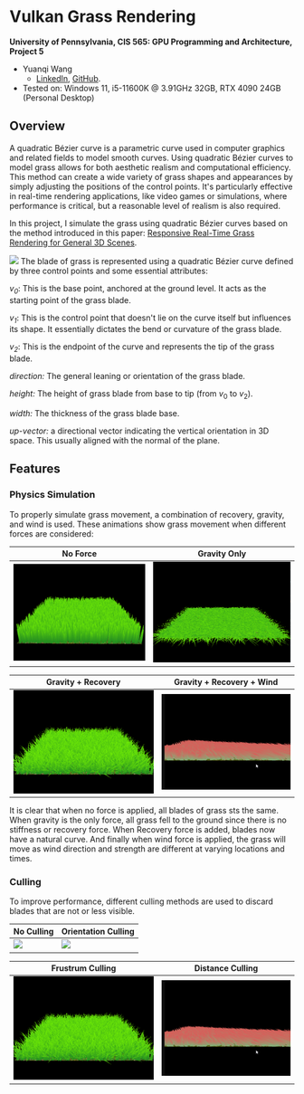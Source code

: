 Vulkan Grass Rendering
==================================

**University of Pennsylvania, CIS 565: GPU Programming and Architecture, Project 5**

* Yuanqi Wang
  * [LinkedIn](https://www.linkedin.com/in/yuanqi-wang-414b26106/), [GitHub](https://github.com/plasmas).
* Tested on: Windows 11, i5-11600K @ 3.91GHz 32GB, RTX 4090 24GB (Personal Desktop)

## Overview

A quadratic Bézier curve is a parametric curve used in computer graphics and related fields to model smooth curves. Using quadratic Bézier curves to model grass allows for both aesthetic realism and computational efficiency. This method can create a wide variety of grass shapes and appearances by simply adjusting the positions of the control points. It's particularly effective in real-time rendering applications, like video games or simulations, where performance is critical, but a reasonable level of realism is also required.

In this project, I simulate the grass using quadratic Bézier curves based on the method introduced in this paper: [Responsive Real-Time Grass Rendering for General 3D Scenes](https://www.cg.tuwien.ac.at/research/publications/2017/JAHRMANN-2017-RRTG/JAHRMANN-2017-RRTG-draft.pdf).

![](/img/blade_model.jpg)
The blade of grass is represented using a quadratic Bézier curve defined by three control points and some essential attributes: 

*$v_0$*: This is the base point, anchored at the ground level. It acts as the starting point of the grass blade.

*$v_1$*: This is the control point that doesn't lie on the curve itself but influences its shape. It essentially dictates the bend or curvature of the grass blade.

*$v_2$*: This is the endpoint of the curve and represents the tip of the grass blade.

*direction:* The general leaning or orientation of the grass blade.

*height:* The height of grass blade from base to tip (from $v_0$ to $v_2$).

*width:* The thickness of the grass blade base.

*up-vector:* a directional vector indicating the vertical orientation in 3D space. This usually aligned with the normal of the plane.

## Features
### Physics Simulation

To properly simulate grass movement, a combination of recovery, gravity, and wind is used. These animations show grass movement when different forces are considered:

| No Force  | Gravity Only |
|---|---|
|![](img/no_force.png)|![](img/gravity.png)|


| Gravity + Recovery  | Gravity + Recovery + Wind |
|---|---|
|![](img/recovery.png)|![](img/wind.gif)|

It is clear that when no force is applied, all blades of grass sts the same. When gravity is the only force, all grass fell to the ground since there is no stiffness or recovery force. When Recovery force is added, blades now have a natural curve. And finally when wind force is applied, the grass will move as wind direction and strength are different at varying locations and times.

### Culling

To improve performance, different culling methods are used to discard blades that are not or less visible.

| No Culling  | Orientation Culling |
|---|---|
|![](img/no_culling.gif)|![](img/orient_culling.gif)|


| Frustrum Culling | Distance Culling |
|---|---|
|![](img/recovery.png)|![](img/wind.gif)|